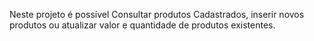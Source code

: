Neste projeto é possível Consultar produtos Cadastrados, inserir novos produtos ou atualizar valor e quantidade de produtos existentes.
